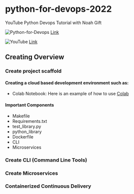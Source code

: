 # python-for-devops-2022
YouTube Python Devops Tutorial with Noah Gift



![Python-for-Devops](https://user-images.githubusercontent.com/53549619/177138595-88c444d6-c560-445b-b442-ef8796f1412b.png) [Link](https://www.google.com/search?q=python+for+devops+book&rlz=1C1CHZN_enAU968AU968&oq=python+for+&aqs=chrome.0.69i59j69i57j0i433i512j0i512j46i131i433i512j69i60l3.7471j0j7&sourceid=chrome&ie=UTF-8)


![YouTube](https://user-images.githubusercontent.com/53549619/177138625-38fae8c1-f14d-4da1-8a24-980aae127dfa.PNG) [Link](https://www.youtube.com/watch?v=kwZNpieUreA&t=1907s)

## Creating Overview

### Create project scaffold

#### Creating a cloud based development environment such as:
  * Colab Notebook: Here is an example of how to use [Colab](https://colab.research.google.com/github/rudiheydra/python-for-devops-2022/blob/main/Getting_started_python_devops.ipynb#scrollTo=7OZyMC8JrUN2)

#### Important Components
  * Makefile
  * Requirements.txt
  * test_library.py
  * python_library
  * Dockerfile
  * CLI
  * Microservices

### Create CLI (Command Line Tools)

### Create Microservices

### Containerized Continuous Delivery
